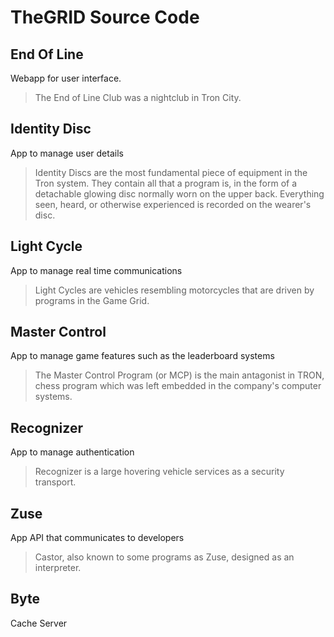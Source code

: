 # TheGRID Source Code

## End Of Line
Webapp for user interface.
> The End of Line Club was a nightclub in Tron City.

## Identity Disc
App to manage user details
> Identity Discs are the most fundamental piece of equipment in the Tron system. They contain all that a program is, in the form of a detachable glowing disc normally worn on the upper back. Everything seen, heard, or otherwise experienced is recorded on the wearer's disc.

## Light Cycle
App to manage real time communications
> Light Cycles are vehicles resembling motorcycles that are driven by programs in the Game Grid.

## Master Control
App to manage game features such as the leaderboard systems
> The Master Control Program (or MCP) is the main antagonist in TRON, chess program which was left embedded in the company's computer systems.

## Recognizer
App to manage authentication
> Recognizer is a large hovering vehicle services as a security transport.

## Zuse
App API that communicates to developers
> Castor, also known to some programs as Zuse, designed as an interpreter.


## Byte
Cache Server